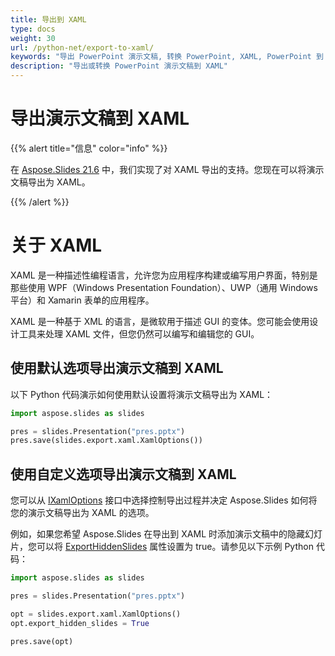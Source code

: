 ```yaml
---
title: 导出到 XAML
type: docs
weight: 30
url: /python-net/export-to-xaml/
keywords: "导出 PowerPoint 演示文稿, 转换 PowerPoint, XAML, PowerPoint 到 XAML, PPT 到 XAML, PPTX 到 XAML, Python"
description: "导出或转换 PowerPoint 演示文稿到 XAML"
---
```


# 导出演示文稿到 XAML

{{% alert title="信息" color="info" %}} 

在 [Aspose.Slides 21.6](https://docs.aspose.com/slides/python-net/aspose-slides-for-net-21-6-release-notes/) 中，我们实现了对 XAML 导出的支持。您现在可以将演示文稿导出为 XAML。 

{{% /alert %}} 

# 关于 XAML

XAML 是一种描述性编程语言，允许您为应用程序构建或编写用户界面，特别是那些使用 WPF（Windows Presentation Foundation）、UWP（通用 Windows 平台）和 Xamarin 表单的应用程序。  

XAML 是一种基于 XML 的语言，是微软用于描述 GUI 的变体。您可能会使用设计工具来处理 XAML 文件，但您仍然可以编写和编辑您的 GUI。 

## 使用默认选项导出演示文稿到 XAML

以下 Python 代码演示如何使用默认设置将演示文稿导出为 XAML：

```py
import aspose.slides as slides

pres = slides.Presentation("pres.pptx")
pres.save(slides.export.xaml.XamlOptions())
```

## 使用自定义选项导出演示文稿到 XAML

您可以从 [IXamlOptions](https://reference.aspose.com/slides/python-net/aspose.slides.export.xaml/ixamloptions/) 接口中选择控制导出过程并决定 Aspose.Slides 如何将您的演示文稿导出为 XAML 的选项。 

例如，如果您希望 Aspose.Slides 在导出到 XAML 时添加演示文稿中的隐藏幻灯片，您可以将 [ExportHiddenSlides](https://reference.aspose.com/slides/python-net/aspose.slides.export.xaml/ixamloptions/) 属性设置为 true。请参见以下示例 Python 代码： 

```py
import aspose.slides as slides

pres = slides.Presentation("pres.pptx")

opt = slides.export.xaml.XamlOptions()
opt.export_hidden_slides = True

pres.save(opt)
```